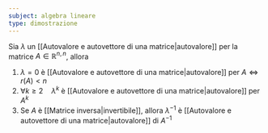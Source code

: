 ```yaml
---
subject: algebra lineare
type: dimostrazione
---
```

Sia $\lambda$ un [[Autovalore e autovettore di una matrice|autovalore]] per la matrice $A\in\mathbb{R}^{n,n}$, allora
1. $\lambda=0$ è [[Autovalore e autovettore di una matrice|autovalore]] per $A\iff r(A)<n$
2. $\forall k\ge 2\quad\lambda^k$ è [[Autovalore e autovettore di una matrice|autovalore]] per $A^k$
3. Se $A$ è [[Matrice inversa|invertibile]], allora $\lambda^{-1}$ è [[Autovalore e autovettore di una matrice|autovalore]] di $A^{-1}$